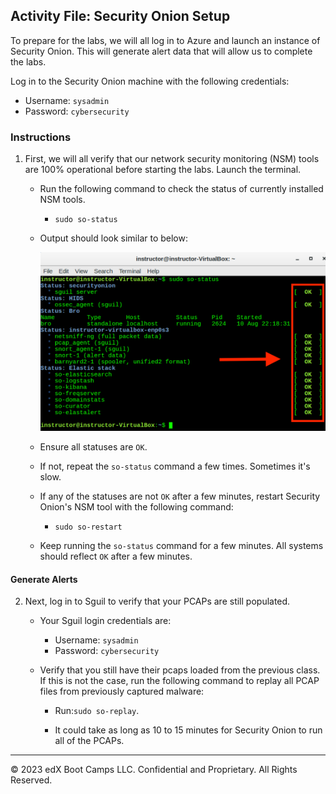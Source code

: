 
## Activity File: Security Onion Setup

To prepare for the labs, we will all log in to Azure and launch an instance of Security Onion. This will generate alert data that will allow us to complete the labs.

Log in to the Security Onion machine with the following credentials:

- Username: `sysadmin`
- Password: `cybersecurity`

### Instructions

1. First, we will all verify that our network security monitoring (NSM) tools are 100% operational before starting the labs. Launch the terminal.

   - Run the following command to check the status of currently installed NSM tools.

      - `sudo so-status`

   - Output should look similar to below:

      ![NSM Status](../../Images/SO%20Status.png)

   - Ensure all statuses are `OK`.
   
   - If not, repeat the `so-status` command a few times. Sometimes it's slow.
   
   - If any of the statuses are not `OK` after a few minutes, restart Security Onion's NSM tool with the following command:

      - `sudo so-restart`
   
   - Keep running the `so-status` command for a few minutes. All systems should reflect `OK` after a few minutes.

#### Generate Alerts

2. Next, log in to Sguil to verify that your PCAPs are still populated. 

    - Your Sguil login credentials are:

        - Username: `sysadmin`
        - Password: `cybersecurity`

    - Verify that you still have their pcaps loaded from the previous class. If this is not the case, run the following command to replay all PCAP files from previously captured malware:

        - Run:`sudo so-replay`.

        - It could take as long as 10 to 15 minutes for Security Onion to run all of the PCAPs.

---

© 2023 edX Boot Camps LLC. Confidential and Proprietary. All Rights Reserved.
